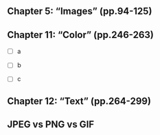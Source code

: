 ## Chapter 5: “Images” (pp.94-125)

## Chapter 11: “Color” (pp.246-263)
- [ ] a
- [ ] b
- [ ] c


## Chapter 12: “Text” (pp.264-299)

## JPEG vs PNG vs GIF
